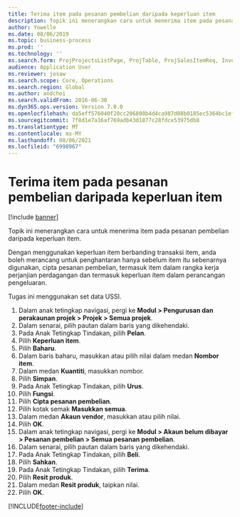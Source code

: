 ```yaml
---
title: Terima item pada pesanan pembelian daripada keperluan item
description: Topik ini menerangkan cara untuk menerima item pada pesanan pembelian daripada keperluan item.
author: Yowelle
ms.date: 08/06/2019
ms.topic: business-process
ms.prod: ''
ms.technology: ''
ms.search.form: ProjProjectsListPage, ProjTable, ProjSalesItemReq, InventItemIdLookupSimple, PurchCreateFromSalesOrder, VendAccountItemLookup, PurchTable, PurchEditLines
audience: Application User
ms.reviewer: josaw
ms.search.scope: Core, Operations
ms.search.region: Global
ms.author: andchoi
ms.search.validFrom: 2016-06-30
ms.dyn365.ops.version: Version 7.0.0
ms.openlocfilehash: da5eff576040f20cc206800b4d4ca987d08b0185ec5364bc1efc940f85d36371
ms.sourcegitcommit: 7f8d1e7a16af769adb43d1877c28fdce53975db8
ms.translationtype: MT
ms.contentlocale: ms-MY
ms.lasthandoff: 08/06/2021
ms.locfileid: "6998967"
---
```

# <a name="receive-items-on-purchase-order-from-item-requirement"></a>Terima item pada pesanan pembelian daripada keperluan item

[!include [banner](../../includes/banner.md)]

Topik ini menerangkan cara untuk menerima item pada pesanan pembelian daripada keperluan item.

Dengan menggunakan keperluan item berbanding transaksi item, anda boleh merancang untuk penghantaran hanya sebelum item itu sebenarnya digunakan, cipta pesanan pembelian, termasuk item dalam rangka kerja perjanjian perdagangan dan termasuk keperluan item dalam perancangan pengeluaran. 

Tugas ini menggunakan set data USSI.

1. Dalam anak tetingkap navigasi, pergi ke **Modul > Pengurusan dan perakaunan projek > Projek > Semua projek**.
2. Dalam senarai, pilih pautan dalam baris yang dikehendaki.
3. Pada Anak Tetingkap Tindakan, pilih **Pelan**.
4. Pilih **Keperluan item**.
5. Pilih **Baharu**.
6. Dalam baris baharu, masukkan atau pilih nilai dalam medan **Nombor item**.
7. Dalam medan **Kuantiti**, masukkan nombor.
8. Pilih **Simpan**.
9. Pada Anak Tetingkap Tindakan, pilih **Urus**.
10. Pilih **Fungsi**.
11. Pilih **Cipta pesanan pembelian**.
12. Pilih kotak semak **Masukkan semua**.
13. Dalam medan **Akaun vendor**, masukkan atau pilih nilai.
14. Pilih **OK**.
15. Dalam anak tetingkap navigasi, pergi ke **Modul > Akaun belum dibayar > Pesanan pembelian > Semua pesanan pembelian**.
16. Dalam senarai, pilih pautan dalam baris yang dikehendaki.
17. Pada Anak Tetingkap Tindakan, pilih **Beli**.
18. Pilih **Sahkan**.
19. Pada Anak Tetingkap Tindakan, pilih **Terima**.
20. Pilih **Resit produk**.
21. Dalam medan **Resit produk**, taipkan nilai.
22. Pilih **OK**.



[!INCLUDE[footer-include](../../includes/footer-banner.md)]